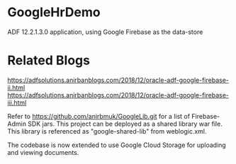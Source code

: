 # GoogleHrDemo  
ADF 12.2.1.3.0 application, using Google Firebase as the data-store

# Related Blogs  
https://adfsolutions.anirbanblogs.com/2018/12/oracle-adf-google-firebase-ii.html  
https://adfsolutions.anirbanblogs.com/2018/12/oracle-adf-google-firebase-iii.html  

Refer to https://github.com/anirbmuk/GoogleLib.git for a list of Firebase-Admin SDK jars. This project can be deployed as a shared library war file. This library is referenced as "google-shared-lib" from weblogic.xml.

The codebase is now extended to use Google Cloud Storage for uploading and viewing documents.

